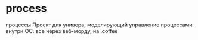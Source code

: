 # process
процессы
Проект для универа, моделирующий управление процессами внутри ОС.
все через веб-морду, на .coffee
